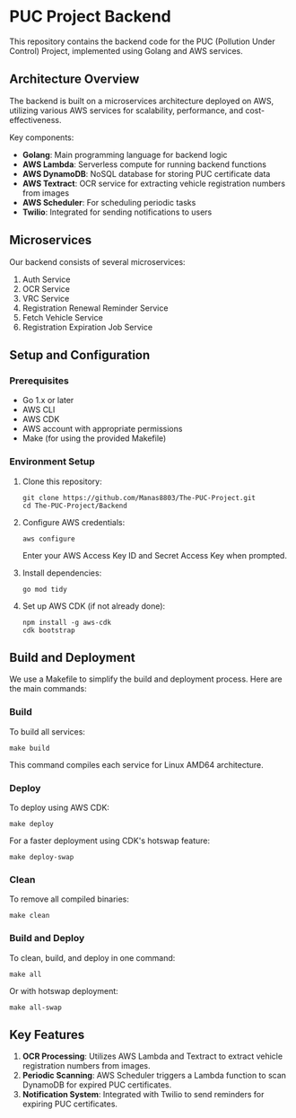 # PUC Project Backend

This repository contains the backend code for the PUC (Pollution Under Control) Project, implemented using Golang and AWS services.

## Architecture Overview

The backend is built on a microservices architecture deployed on AWS, utilizing various AWS services for scalability, performance, and cost-effectiveness.

Key components:

- **Golang**: Main programming language for backend logic 
- **AWS Lambda**: Serverless compute for running backend functions
- **AWS DynamoDB**: NoSQL database for storing PUC certificate data
- **AWS Textract**: OCR service for extracting vehicle registration numbers from images
- **AWS Scheduler**: For scheduling periodic tasks
- **Twilio**: Integrated for sending notifications to users

## Microservices

Our backend consists of several microservices:

   1. Auth Service
   2. OCR Service
   3. VRC Service
   4. Registration Renewal Reminder Service
   5. Fetch Vehicle Service
   6. Registration Expiration Job Service

## Setup and Configuration

### Prerequisites

- Go 1.x or later
- AWS CLI
- AWS CDK
- AWS account with appropriate permissions
- Make (for using the provided Makefile)

### Environment Setup

1. Clone this repository:
   ```
   git clone https://github.com/Manas8803/The-PUC-Project.git
   cd The-PUC-Project/Backend
   ```

2. Configure AWS credentials:
   ```
   aws configure
   ```
   Enter your AWS Access Key ID and Secret Access Key when prompted.

3. Install dependencies:
   ```
   go mod tidy
   ```

4. Set up AWS CDK (if not already done):
   ```
   npm install -g aws-cdk
   cdk bootstrap
   ```

## Build and Deployment

We use a Makefile to simplify the build and deployment process. Here are the main commands:

### Build

To build all services:

```
make build
```

This command compiles each service for Linux AMD64 architecture.

### Deploy

To deploy using AWS CDK:

```
make deploy
```

For a faster deployment using CDK's hotswap feature:

```
make deploy-swap
```

### Clean

To remove all compiled binaries:

```
make clean
```

### Build and Deploy

To clean, build, and deploy in one command:

```
make all
```

Or with hotswap deployment:

```
make all-swap
```

## Key Features

1. **OCR Processing**: Utilizes AWS Lambda and Textract to extract vehicle registration numbers from images.
2. **Periodic Scanning**: AWS Scheduler triggers a Lambda function to scan DynamoDB for expired PUC certificates.
3. **Notification System**: Integrated with Twilio to send reminders for expiring PUC certificates.
